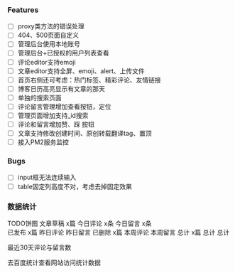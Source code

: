 ### Features
- [ ] proxy类方法的错误处理
- [ ] 404、500页面自定义
- [ ] 管理后台使用本地账号
- [ ] 管理后台+已授权的用户列表查看
- [ ] 评论editor支持emoji
- [ ] 文章editor支持全屏、emoji、alert、上传文件
- [ ] 首页右侧还可考虑：热门标签、精彩评论、友情链接
- [ ] 博客日历高亮显示有文章的那天
- [ ] 单独的搜索页面
- [ ] 评论留言管理增加查看按钮，定位
- [ ] 管理页面增加支持_id搜索
- [ ] 评论和留言增加赞、踩 按钮
- [ ] 文章支持修改创建时间、原创转载翻译tag、置顶
- [ ] 接入PM2服务监控

### Bugs
- [ ] input框无法连续输入
- [ ] table固定列高度不对，考虑去掉固定效果

### 数据统计
TODO饼图    文章草稿 x篇    今日评论 x条     今日留言 x条     
            已发布 x篇      昨日评论         昨日留言
            已删除 x篇      本周评论         本周留言
            总计 x篇        总计             总计


最近30天评论与留言数

去百度统计查看网站访问统计数据